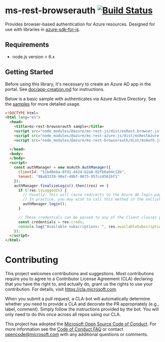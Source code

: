 # ms-rest-browserauth [![Build Status](https://dev.azure.com/azure-public/adx/_apis/build/status/public.Azure.ms-rest-browserauth)](https://dev.azure.com/azure-public/adx/_build/latest?definitionId=8)

Provides browser-based authentication for Azure resources. Designed for use with libraries in [azure-sdk-for-js](https://github.com/Azure/azure-sdk-for-js).

## Requirements

- node.js version > 6.x

## Getting Started
Before using this library, it's necessary to create an Azure AD app in the portal. See [doc/app-creation.md](doc/app-creation.md) for instructions.

Below is a basic sample with authenticates via Azure Active Directory. See the [samples](samples) for more detailed usage.

```html
<!DOCTYPE html>
<html lang="en">
  <head>
    <title>ms-rest-browserauth sample</title>
    <script src="node_modules/@azure/ms-rest-js/dist/msRest.browser.js"></script>
    <script src="node_modules/@azure/ms-rest-azure-js/dist/msRestAzure.js"></script>
    <script src="node_modules/@azure/ms-rest-browserauth/dist/msAuth.js"></script>

  </head>
  <body>
  </body>
  <script>
    const authManager = new msAuth.AuthManager({
      clientId: "51b40eba-8fd1-442d-b2a0-02fb6a94c12b",
      tenant: "08a83339-90e7-49bf-9075-957ccd561bf1"
    });
    authManager.finalizeLogin().then((res) => {
      if (!res.isLoggedIn) {
        // Usually, this will cause redirects to the Azure AD login page.
        // In practice, you may wish to call this method in the onClick for a login button on the page.
        authManager.login();
      }

      // These credentials can be passed to any of the Client classes provided in azure-sdk-for-js to authenticate
      const credentials = res.creds;
      console.log("Available subscriptions: ", res.availableSubscriptions);
    });
  </script>
</html>
```

# Contributing

This project welcomes contributions and suggestions.  Most contributions require you to agree to a
Contributor License Agreement (CLA) declaring that you have the right to, and actually do, grant us
the rights to use your contribution. For details, visit https://cla.microsoft.com.

When you submit a pull request, a CLA-bot will automatically determine whether you need to provide
a CLA and decorate the PR appropriately (e.g., label, comment). Simply follow the instructions
provided by the bot. You will only need to do this once across all repos using our CLA.

This project has adopted the [Microsoft Open Source Code of Conduct](https://opensource.microsoft.com/codeofconduct/).
For more information see the [Code of Conduct FAQ](https://opensource.microsoft.com/codeofconduct/faq/) or
contact [opencode@microsoft.com](mailto:opencode@microsoft.com) with any additional questions or comments.
